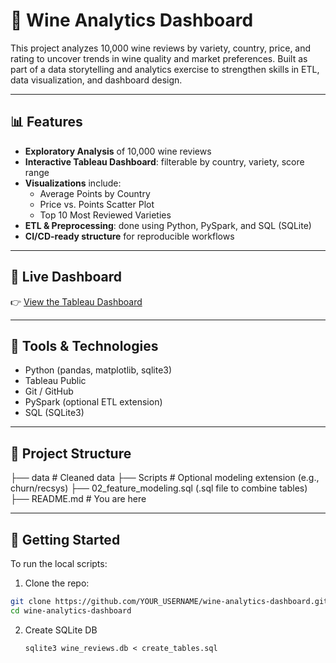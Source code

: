 # 🍷 Wine Analytics Dashboard

This project analyzes 10,000 wine reviews by variety, country, price, and rating to uncover trends in wine quality and market preferences. Built as part of a data storytelling and analytics exercise to strengthen skills in ETL, data visualization, and dashboard design.

---

## 📊 Features

- **Exploratory Analysis** of 10,000 wine reviews
- **Interactive Tableau Dashboard**: filterable by country, variety, score range
- **Visualizations** include:
  - Average Points by Country
  - Price vs. Points Scatter Plot
  - Top 10 Most Reviewed Varieties
- **ETL & Preprocessing**: done using Python, PySpark, and SQL (SQLite)
- **CI/CD-ready structure** for reproducible workflows

---

## 🔗 Live Dashboard

👉 [View the Tableau Dashboard](YOUR_TABLEAU_PUBLIC_LINK_HERE)

---

## 🧰 Tools & Technologies

- Python (pandas, matplotlib, sqlite3)
- Tableau Public
- Git / GitHub
- PySpark (optional ETL extension)
- SQL (SQLite3)

---

## 📁 Project Structure

├── data # Cleaned data 
├── Scripts # Optional modeling extension (e.g., churn/recsys) 
├── 02_feature_modeling.sql (.sql file to combine tables)
├── README.md # You are here



---

## 🚀 Getting Started

To run the local scripts:

1. Clone the repo:
```bash
git clone https://github.com/YOUR_USERNAME/wine-analytics-dashboard.git
cd wine-analytics-dashboard
```
2. Create SQLite DB

   ```sqlite3 wine_reviews.db < create_tables.sql```

